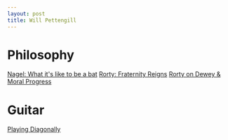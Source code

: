 ```yaml
---
layout: post
title: Will Pettengill
---
```


# Philosophy
[Nagel: What it's like to be a bat](http://organizations.utep.edu/portals/1475/nagel_bat.pdf)
[Rorty: Fraternity Reigns](http://www.nytimes.com/1996/09/29/magazine/fraternity-reigns.html)
[Rorty on Dewey & Moral Progress](https://www.youtube.com/watch?v=FNbQnwMT9UQ)


# Guitar
[Playing Diagonally](http://www.jazzguitarlessons.net/jazz-guitar-scales.html)
